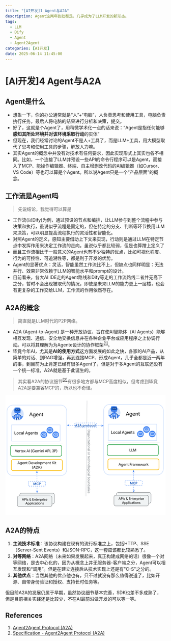 ```yaml
---
title: "[AI开发]1 Agent与A2A"
description: Agent这两年到处都是，几乎成为了LLM开发的新形态。
tags:
  - LLM
  - Dify
  - Agent
  - Agent2Agent
categories: [AI开发]
date: 2025-06-14 11:45:00
---
```


# [AI开发]4 Agent与A2A

## Agent是什么

- 想象一下，你的办公通常就是“人”+“电脑”，人负责思考和使用工具，电脑负责执行任务，最后人将电脑的结果进行分析和决策，提交。
- 好了，这就是个Agent了，用稍微学术化一点的话来说：“Agent是指任何能够**感知其所处环境并对该环境采取行动**的实体”
- 但现在，我们经常讨论的Agent不是人+工具了，而是LLM+工具，用大模型取代了思考和使用工具的步骤，解放人力嘛。
- 其实Agent的概念中并没有对技术有任何要求，因此实现形式上其实也各不相同。比如，一个连接了LLM并预设一些API的命令行程序可以是Agent，而接入了MCP、能操作编辑器、终端、自主增删改代码的AI编辑器（如Cursor、VS Code）等也可以算是个Agent。所以说Agent只是一个“产品层面”的概念。

## 工作流是Agent吗

> 先说结论，我觉得可以算是

- 工作流(以Dify)为例，通过预设的节点和编排，让LLM参与到整个流程中参与决策和执行，虽说似乎流程是固定的，但在特定的分支、判断等环节换用LLM来决策，可以明显提高流程执行的灵活性和智能化。
- 对照Agent的定义，感知主要借助上下文来实现，行动则是通过LLM在特定节点中发挥作用来决定工作流的走向。虽说似乎都比较弱，但是也算蹭上定义了
- 而且工作流相比于一般意义的Agent也有不少独特的优点，比如可视化程度、行为的可控性、可追溯性等，都是利于开发的优势。
- Agent的显著优点：灵活，智能虽然工作流比不上，但缺点也同样明显：无法并行、效果非常依赖于LLM的智能水平和prompt的设计。
- 目前看来，各大AI IDE走的Agent路线和Dify等走的工作流路线二者并无高下之分，暂时不会出现被取代的情况，即使是未来LLM的能力更上一层楼，也会有更复杂的工作交给LLM，工作流的作用依然存在。

## A2A的概念

> 简直就是LLM时代的P2P网络。

- A2A (Agent-to-Agent) 是一种开放协议，旨在使AI智能体（AI Agents）能够相互发现、通信、安全地交换信息并在各种企业平台或应用程序之上协调行动。可以将其理解为为Agente设计的协作框架<sup>[[1]](#references)</sup>。
- 毕竟今年AI，尤其是**AI的使用方式**这方面发展的如此之快，各家的AI产品，从简单的对话、到RAG增强，再到连接MCP、形成Agent，几乎全都是近一两年的事，到目前为止肯定已经有很多Agent了，但是对于多Agent的互联还没有一个统一标准，A2A就是基于此诞生的。

> 其实看A2A的协议细节<sup>[[2]](#references)</sup>有很多地方都与MCP高度相似，但考虑到毕竟A2A是要兼容MCP的，所以也不奇怪。

![a2a-mcp-readme](./Agent与A2A/a2a-mcp-readme.png)

## A2A的特点

1. **主流技术标准**：该协议构建在现有的流行标准之上，包括HTTP、SSE（Server-Sent Events）和JSON-RPC，这一套应该都比较熟悉了。
2. **对等网络**：A2A网络（未来如果发展起来，真正构建成网络的话）很像一个对等网络，是去中心化的，因为从概念上并无服务器-客户端之分，Agent可以相互发现和“调用”。但是在建立连接后从技术实现上还是有"C-S"之分的。
3. **其他优点**：当然其他的优点他也有，只不过就没有那么值得说道了，比如开源、自带身份验证和授权、支持长时任务等。

但目前A2A的发展仍属于早期，虽然协议细节基本完善，SDK也差不多成熟了，但是目前相关实践还是比较少，不在AI最前沿做开发的可以等一等。

## References

1. [Agent2Agent Protocol (A2A)](https://google-a2a.github.io/A2A/latest/)
2. [Specification - Agent2Agent Protocol (A2A)](https://google-a2a.github.io/A2A/specification/)
